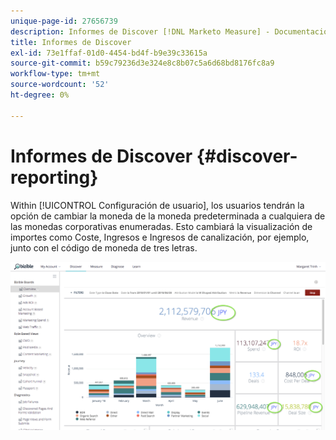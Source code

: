 ```yaml
---
unique-page-id: 27656739
description: Informes de Discover [!DNL Marketo Measure] - Documentación del producto
title: Informes de Discover
exl-id: 73e1ffaf-01d0-4454-bd4f-b9e39c33615a
source-git-commit: b59c79236d3e324e8c8b07c5a6d68bd8176fc8a9
workflow-type: tm+mt
source-wordcount: '52'
ht-degree: 0%

---
```


# Informes de Discover {#discover-reporting}

Within [!UICONTROL Configuración de usuario], los usuarios tendrán la opción de cambiar la moneda de la moneda predeterminada a cualquiera de las monedas corporativas enumeradas. Esto cambiará la visualización de importes como Coste, Ingresos e Ingresos de canalización, por ejemplo, junto con el código de moneda de tres letras.

![](assets/one.png)
